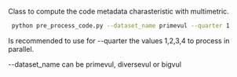 Class to compute the code metadata charasteristic with multimetric.

```bash
 python pre_process_code.py --dataset_name primevul --quarter 1
```
Is recommended to use for --quarter the values 1,2,3,4 to process in parallel.

--dataset_name can be primevul, diversevul or bigvul
